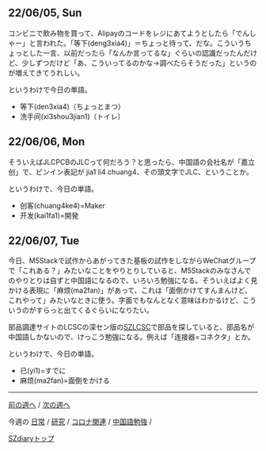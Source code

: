 ## 22/06/05, Sun

コンビニで飲み物を買って、Alipayのコードをレジにあてようとしたら「でんしゃー」と言われた。「等下(deng3xia4)」＝ちょっと待って、だな。こういうちょっとした一言、以前だったら「なんか言ってるな」ぐらいの認識だったんだけど、少しずつだけど「あ、こういってるのかな→調べたらそうだった」というのが増えてきてうれしい。

というわけで今日の単語。

- 等下(den3xia4)（ちょっとまつ）
- 洗手间(xi3shou3jian1)（トイレ）


## 22/06/06, Mon

そういえばJLCPCBのJLCって何だろう？と思ったら、中国語の会社名が「嘉立创」で、ピンイン表記が jia1 li4 chuang4、その頭文字でJLC、ということか。

というわけで、今日の単語。

- 创客(chuang4ke4)=Maker
- 开发(kai1fa1)=開発


## 22/06/07, Tue

今日、M5Stackで試作からあがってきた基板の試作をしながらWeChatグループで「これある？」みたいなことをやりとりしていると、M5Stackのみなさんでのやりとりは自ずと中国語になるので、いろいろ勉強になる。そういえばよく見かける表現に「麻烦(ma2fan)」があって、これは「面倒かけてすんまんけど、これやって」みたいなときに使う。字面でもなんとなく意味はわかるけど、こういうのがすらっと出てくるぐらいになりたい。

部品調達サイトのLCSCの深セン版の[SZLCSC](https://www.szlcsc.com/)で部品を探していると、部品名が中国語しかないので、けっこう勉強になる。例えば「连接器=コネクタ」とか。

というわけで、今日の単語。

- 已(yi1)=すでに
- 麻烦(ma2fan)=面倒をかける

***

[前の週へ](2205-5.md) /
[次の週へ](2206-2.md)

今週の
[日常](../diary/2206-1.md) /
[研究](../research/2206-1.md) /
[コロナ関連](../covid19/2206-1.md) / 
[中国語勉強](../chinese/2206-1.md) / 

[SZdiaryトップ](../../README.md)
